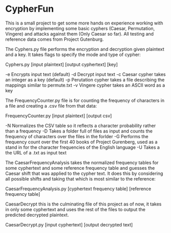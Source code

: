 # CypherFun

This is a small project to get some more hands on experience working with encryption by implementing some basic cyphers (Caesar, Permutation, Vingere) and attacks against them (Only Caesar so far). All testing and reference data comes from Project Gutenburg.

The Cyphers.py file performs the encryption and decryption given plaintext and a key. It takes flags to specify the mode and type of cypher: 

Cyphers.py [input plaintext] [output cyphertext] [key]

-e   Encrypts input text (default)
-d   Decrypt input text
-c   Caesar cypher takes an integer as a key (default) 
-p   Perutation cypher takes a file describing the mappings similar to permute.txt
-v   Vingere cypher takes an ASCII word as a key

The FrequencyCounter.py file is for counting the frequency of characters in a file and creating a .csv file from that data:

FrequencyCounter.py [input plaintext] [output csv]

-N   Normalizes the CSV table so it reflects a character probability rather than a frequency
-D   Takes a folder full of files as input and counts the frequency of characters over the files in the forlder
-G   Performs the frequency count over the first 40 books of Project Gurenberg, used as a stand in for the character frequencies of the English language
-U   Takes a the URL of a .txt as input text

The CaesarFrequencyAnalysis takes the normalized frequency tables for some cyphertext and some reference frequency table and guesses the Caesar shift that was applied to the cypher text. It does this by considering all possible shifts and taking that which is most similar to the reference:

CaesarFrequencyAnalysis.py [cyphertext frequency table] [reference frequency table]

CaesarDecrypt this is the culminating file of this project as of now, it takes in only some cyphertext and uses the rest of the files to output the predicted decrypted plaintext.

CaesarDecrypt.py [input cyphertext] [output decrypted text]